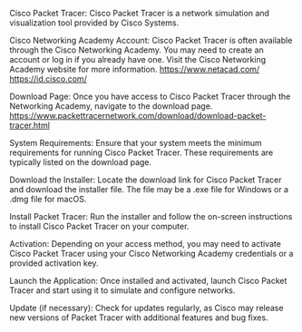 Cisco Packet Tracer:
Cisco Packet Tracer is a network simulation and visualization tool provided by Cisco Systems.

Cisco Networking Academy Account:
Cisco Packet Tracer is often available through the Cisco Networking Academy. You may need to create an account or log in if you already have one. Visit the Cisco Networking Academy website for more information.
https://www.netacad.com/
https://id.cisco.com/

Download Page:
Once you have access to Cisco Packet Tracer through the Networking Academy, navigate to the download page.
https://www.packettracernetwork.com/download/download-packet-tracer.html

System Requirements:
Ensure that your system meets the minimum requirements for running Cisco Packet Tracer. These requirements are typically listed on the download page.

Download the Installer:
Locate the download link for Cisco Packet Tracer and download the installer file. The file may be a .exe file for Windows or a .dmg file for macOS.

Install Packet Tracer:
Run the installer and follow the on-screen instructions to install Cisco Packet Tracer on your computer.

Activation:
Depending on your access method, you may need to activate Cisco Packet Tracer using your Cisco Networking Academy credentials or a provided activation key.

Launch the Application:
Once installed and activated, launch Cisco Packet Tracer and start using it to simulate and configure networks.

Update (if necessary):
Check for updates regularly, as Cisco may release new versions of Packet Tracer with additional features and bug fixes.
